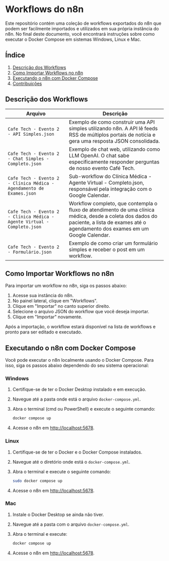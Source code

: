 # Workflows do n8n

Este repositório contém uma coleção de workflows exportados do n8n que podem ser facilmente importados e utilizados em sua própria instância do n8n. No final deste documento, você encontrará instruções sobre como executar o Docker Compose em sistemas Windows, Linux e Mac.

## Índice
1. [Descrição dos Workflows](#descrição-dos-workflows)
2. [Como Importar Workflows no n8n](#como-importar-workflows-no-n8n)
3. [Executando o n8n com Docker Compose](#executando-o-n8n-com-docker-compose)
4. [Contribuições](#contribuições)

## Descrição dos Workflows

| Arquivo                                                                     | Descrição                                                                                                          |
|-----------------------------------------------------------------------------|--------------------------------------------------------------------------------------------------------------------|
| `Cafe Tech - Evento 2 - API Simples.json`                                  | Exemplo de como construir uma API simples utilizando n8n. A API lê feeds RSS de múltiplos portais de notícia e gera uma resposta JSON consolidada. |
| `Cafe Tech - Evento 2 - Chat Simples - Completo.json`                      | Exemplo de chat web, utilizando como LLM OpenAI. O chat sabe especificamente responder perguntas de nosso evento Café Tech.                   |
| `Cafe Tech - Evento 2 - Clínica Médica - Agendamento de Exames.json`       | Sub-workflow do Clínica Médica - Agente Virtual - Completo.json, responsável pela integração com o Google Calendar.                          |
| `Cafe Tech - Evento 2 - Clínica Médica - Agente Virtual - Completo.json`   | Workflow completo, que contempla o fluxo de atendimento de uma clínica médica, desde a coleta dos dados do paciente, a lista de exames até o agendamento dos exames em um Google Calendar. |
| `Cafe Tech - Evento 2 - Formulário.json`                                    | Exemplo de como criar um formulário simples e receber o post em um workflow.                                      |

## Como Importar Workflows no n8n

Para importar um workflow no n8n, siga os passos abaixo:

1. Acesse sua instância do n8n.
2. No painel lateral, clique em "Workflows".
3. Clique em "Importar" no canto superior direito.
4. Selecione o arquivo JSON do workflow que você deseja importar.
5. Clique em "Importar" novamente.

Após a importação, o workflow estará disponível na lista de workflows e pronto para ser editado e executado.

## Executando o n8n com Docker Compose

Você pode executar o n8n localmente usando o Docker Compose. Para isso, siga os passos abaixo dependendo do seu sistema operacional:

### Windows

1. Certifique-se de ter o Docker Desktop instalado e em execução.
2. Navegue até a pasta onde está o arquivo `docker-compose.yml`.
3. Abra o terminal (cmd ou PowerShell) e execute o seguinte comando:

   ```bash
   docker compose up
   ```

4. Acesse o n8n em [http://localhost:5678](http://localhost:5678).


### Linux

1. Certifique-se de ter o Docker e o Docker Compose instalados.
2. Navegue até o diretório onde está o `docker-compose.yml`.
3. Abra o terminal e execute o seguinte comando:

   ```bash
   sudo docker compose up
   ```

4. Acesse o n8n em [http://localhost:5678](http://localhost:5678).


### Mac

1. Instale o Docker Desktop se ainda não tiver.
2. Navegue até a pasta com o arquivo `docker-compose.yml`.
3. Abra o terminal e execute:

   ```bash
   docker compose up
   ```

4. Acesse o n8n em [http://localhost:5678](http://localhost:5678).
